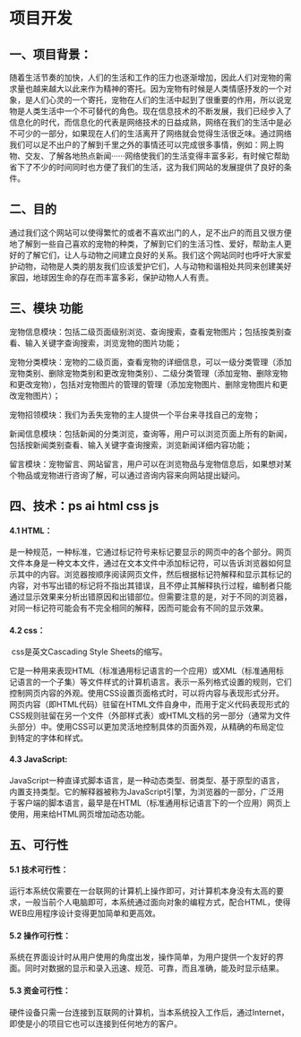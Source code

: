 # 项目开发

## 一、项目背景：

​        随着生活节奏的加快，人们的生活和工作的压力也逐渐增加，因此人们对宠物的需求量也越来越大以此来作为精神的寄托。因为宠物有时候是人类情感抒发的一个对象，是人们心灵的一个寄托，宠物在人们的生活中起到了很重要的作用，所以说宠物是人类生活中一个不可替代的角色。现在信息技术的不断发展，我们已经步入了信息化的时代，而信息化的代表是网络技术的日益成熟，网络在我们的生活中是必不可少的一部分，如果现在人们的生活离开了网络就会觉得生活很乏味。通过网络我们可以足不出户的了解到千里之外的事情还可以完成很多事情，例如：网上购物、交友、了解各地热点新闻······网络使我们的生活变得丰富多彩，有时候它帮助省下了不少的时间同时也方便了我们的生活，这为我们网站的发展提供了良好的条件。

## 二、目的

​          通过我们这个网站可以使得繁忙的或者不喜欢出门的人，足不出户的而且又很方便地了解到一些自己喜欢的宠物的种类，了解到它们的生活习性、爱好，帮助主人更好的了解它们，让人与动物之间建立良好的关系。我们这个网站同时也呼吁大家爱护动物，动物是人类的朋友我们应该爱护它们，人与动物和谐相处共同来创建美好家园，地球因生命的存在而丰富多彩，保护动物人人有责。

## 三、模块 功能

宠物信息模块：包括二级页面级别浏览、查询搜索，查看宠物图片；包括按类别查看、输入关键字查询搜索，浏览宠物的图片功能；

宠物分类模块：宠物的二级页面，查看宠物的详细信息，可以一级分类管理（添加宠物类别、删除宠物类别和更改宠物类别）、二级分类管理（添加宠物、删除宠物和更改宠物），包括对宠物图片的管理的管理（添加宠物图片、删除宠物图片和更改宠物图片）；

宠物招领模块：我们为丢失宠物的主人提供一个平台来寻找自己的宠物；

新闻信息模块：包括新闻的分类浏览，查询等，用户可以浏览页面上所有的新闻，包括按新闻类别查看、输入关键字查询搜索，浏览新闻详细内容功能；

留言模块：宠物留言、网站留言，用户可以在浏览物品与宠物信息后，如果想对某个物品或宠物进行咨询了解，可以通过咨询内容来向网站提出疑问。

## 四、技术：ps ai html css js

#### 4.1  HTML：

​      是一种规范，一种标准，它通过标记符号来标记要显示的网页中的各个部分。网页文件本身是一种文本文件，通过在文本文件中添加标记符，可以告诉浏览器如何显示其中的内容。浏览器按顺序阅读网页文件，然后根据标记符解释和显示其标记的内容，对书写出错的标记将不指出其错误，且不停止其解释执行过程，编制者只能通过显示效果来分析出错原因和出错部位。但需要注意的是，对于不同的浏览器，对同一标记符可能会有不完全相同的解释，因而可能会有不同的显示效果。

#### 4.2  css：

​        css是英文Cascading Style Sheets的缩写。

​        它是一种用来表现HTML（标准通用标记语言的一个应用）或XML（标准通用标记语言的一个子集）等文件样式的计算机语言。表示一系列格式设置的规则，它们控制网页内容的外观。使用CSS设置页面格式时，可以将内容与表现形式分开。网页内容（即HTML代码）驻留在HTML文件自身中，而用于定义代码表现形式的CSS规则驻留在另一个文件（外部样式表）或HTML文档的另一部分（通常为文件头部分）中。使用CSS可以更加灵活地控制具体的页面外观，从精确的布局定位到特定的字体和样式。

#### 4.3   JavaScript:

​        JavaScript一种直译式脚本语言，是一种动态类型、弱类型、基于原型的语言，内置支持类型。它的解释器被称为JavaScript引擎，为浏览器的一部分，广泛用于客户端的脚本语言，最早是在HTML（标准通用标记语言下的一个应用）网页上使用，用来给HTML网页增加动态功能。 

## 五、可行性 

#### 5.1 技术可行性：

​         运行本系统仅需要在一台联网的计算机上操作即可，对计算机本身没有太高的要求，一般当前个人电脑即可，本系统通过面向对象的编程方式，配合HTML，使得WEB应用程序设计变得更加简单和更高效。

#### 5.2 操作可行性：

​        系统在界面设计时从用户使用的角度出发，操作简单，为用户提供一个友好的界面。同时对数据的显示和录入迅速、规范、可靠，而且准确，能及时显示结果。

#### 5.3 资金可行性：

​         硬件设备只需一台连接到互联网的计算机，当本系统投入工作后，通过Internet，即使是小的项目它也可以连接到任何地方的客户。

